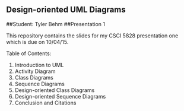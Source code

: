 ## Design-oriented UML Diagrams
##Student: Tyler Behm
##Presentation 1

This repository contains the slides for my CSCI 5828 presentation one 
which is due on 10/04/15.

Table of Contents:
1) Introduction to UML
2) Activity Diagram
3) Class Diagrams
4) Sequence Diagrams
5) Design-oriented Class Diagrams
6) Design-oriented Sequence Diagrams
7) Conclusion and Citations
